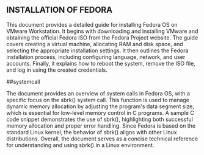  ## INSTALLATION OF FEDORA

This document provides a detailed guide for installing Fedora OS on VMware Workstation. It begins with downloading and installing VMware and obtaining the official Fedora ISO from the Fedora Project website. The guide covers creating a virtual machine, allocating RAM and disk space, and selecting the appropriate installation settings. It then outlines the Fedora installation process, including configuring language, network, and user accounts. Finally, it explains how to reboot the system, remove the ISO file, and log in using the created credentials.

##systemcall

The document provides an overview of system calls in Fedora OS, with a specific focus on the sbrk() system call. This function is used to manage dynamic memory allocation by adjusting the program's data segment size, which is essential for low-level memory control in C programs. A sample C code snippet demonstrates the use of sbrk(), highlighting both successful memory allocation and proper error handling. Since Fedora is based on the standard Linux kernel, the behavior of sbrk() aligns with other Linux distributions. Overall, the document serves as a concise technical reference for understanding and using sbrk() in a Linux environment.


